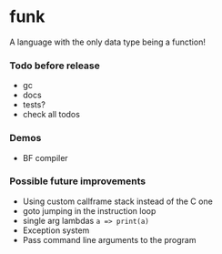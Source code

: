 # funk

A language with the only data type being a function!

### Todo before release

* gc
* docs
* tests?
* check all todos

### Demos

* BF compiler

### Possible future improvements

* Using custom callframe stack instead of the C one
* goto jumping in the instruction loop
* single arg lambdas `a => print(a)`
* Exception system
* Pass command line arguments to the program